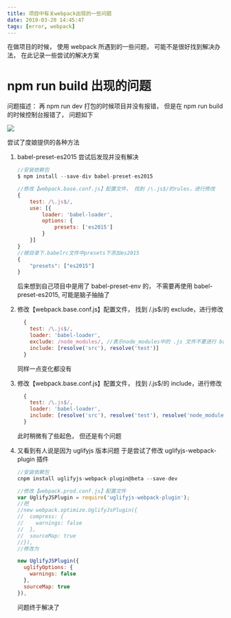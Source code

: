 ```yaml
---
title: 项目中有关webpack出现的一些问题
date: 2019-03-20 14:45:47
tags: [error, webpack]
---
```


在做项目的时候， 使用 webpack 所遇到的一些问题， 可能不是很好找到解决办法， 在此记录一些尝试的解决方案

<!-- more -->

# npm run build 出现的问题

问题描述： 再 npm run dev 打包的时候项目并没有报错， 但是在 npm run build 的时候控制台报错了， 问题如下

<div style="overflow: auto;"><img style="max-width: none;margin: 0;" src="../../../../../assets/images/error-webpack-npmrunbuild.png"></div>

尝试了度娘提供的各种方法

1.  babel-preset-es2015
    尝试后发现并没有解决

    ```javascript
    //安装依赖包
    $ npm install --save-div babel-preset-es2015

    //修改【webpack.base.conf.js】配置文件， 找到 /\.js$/的rules，进行修改
    {
        test: /\.js$/,
        use: [{
            loader: 'babel-loader',
            options: {
                presets: ['es2015']
            }
        }]
    }
    //根目录下.babelrc文件中presets下添加es2015
    {
        "presets": ["es2015"]
    }

    ```

    后来想到自己项目中是用了 babel-preset-env 的， 不需要再使用 babel-preset-es2015, 可能是脑子抽抽了

1.  修改【webpack.base.conf.js】配置文件， 找到 /\.js\$/的 exclude，进行修改

    ```javascript
      {
        test: /\.js$/,
        loader: 'babel-loader',
        exclude: /node_modules/, //表示node_modules中的 .js 文件不要进行 babel-loader
        include: [resolve('src'), resolve('test')]
      }
    ```

    同样一点变化都没有

1.  修改【webpack.base.conf.js】配置文件， 找到 /\.js\$/的 include，进行修改

    ```javascript
      {
        test: /\.js$/,
        loader: 'babel-loader',
        include: [resolve('src'), resolve('test'), resolve('node_modules/fusioncharts')] //include 表示哪些目录中的 .js 文件需要进行 babel-loader
      }
    ```

    此时稍微有了些起色， 但还是有个问题

1.  又看到有人说是因为 uglifyjs 版本问题
    于是尝试了修改 uglifyjs-webpack-plugin 插件

    ```javascript
    //安装依赖包
    cnpm install uglifyjs-webpack-plugin@beta --save-dev

    //修改【webpack.prod.conf.js】配置文件
    var UglifyJSPlugin = require('uglifyjs-webpack-plugin');
    //把
    //new webpack.optimize.UglifyJsPlugin({
    //  compress: {
    //    warnings: false
    //  },
    //  sourceMap: true
    //}),
    //修改为

    new UglifyJSPlugin({
      uglifyOptions: {
        warnings: false
      },
      sourceMap: true
    }),

    ```

    问题终于解决了
